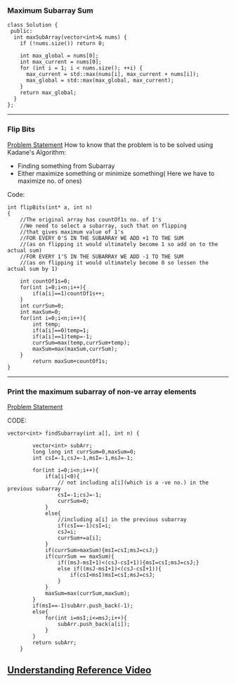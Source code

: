### Maximum Subarray Sum
```
class Solution {
 public:
  int maxSubArray(vector<int>& nums) {
    if (!nums.size()) return 0;

    int max_global = nums[0];
    int max_current = nums[0];
    for (int i = 1; i < nums.size(); ++i) {
      max_current = std::max(nums[i], max_current + nums[i]);
      max_global = std::max(max_global, max_current);
    }
    return max_global;
  }
};
```
---
### Flip Bits 
[Problem Statement](https://www.codingninjas.com/codestudio/guided-paths/data-structures-algorithms/content/118820/offering/1381872)
How to know that the problem is to be solved using Kadane's Algorithm:
- Finding something from Subarray
- Either maximize something or minimize something( Here we have to maximize no. of ones)

Code:
```
int flipBits(int* a, int n) 
{
    //The original array has countOf1s no. of 1's
    //We need to select a subarray, such that on flipping 
    //that gives maximum value of 1's
    //FOR EVERY 0'S IN THE SUBARRAY WE ADD +1 TO THE SUM
    //(as on flipping it would ultimately become 1 so add on to the actual sum)
    //FOR EVERY 1'S IN THE SUBARRAY WE ADD -1 TO THE SUM
    //(as on flipping it would ultimately become 0 so lessen the actual sum by 1)
    
    int countOf1s=0;
    for(int i=0;i<n;i++){
        if(a[i]==1)countOf1s++;
    }
    int currSum=0;
    int maxSum=0;
    for(int i=0;i<n;i++){
        int temp;
        if(a[i]==0)temp=1;
        if(a[i]==1)temp=-1;
        currSum=max(temp,currSum+temp);
        maxSum=max(maxSum,currSum);
    }
	    return maxSum+countOf1s;
}

```
---
### Print the maximum subarray of non-ve array elements
[Problem Statement](https://practice.geeksforgeeks.org/problems/maximum-sub-array5443/1#)

CODE:
```
vector<int> findSubarray(int a[], int n) {
	    
	    vector<int> subArr;
	    long long int currSum=0,maxSum=0;
	    int csI=-1,csJ=-1,msI=-1,msJ=-1;
	    
	    for(int i=0;i<n;i++){
	        if(a[i]<0){
	            // not including a[i](which is a -ve no.) in the previous subarray
	            csI=-1;csJ=-1;
	            currSum=0;
	        }
	        else{
	            //including a[i] in the previous subarray
	            if(csI==-1)csI=i;
	            csJ=i;
	            currSum+=a[i];
	        }
	        if(currSum>maxSum){msI=csI;msJ=csJ;}
	        if(currSum == maxSum){
	            if((msJ-msI+1)<(csJ-csI+1)){msI=csI;msJ=csJ;}
	            else if((msJ-msI+1)<(csJ-csI+1)){
	                if(csI<msI)msI=csI;msJ=csJ;
	            }
	        }
	        maxSum=max(currSum,maxSum);
	    }
	    if(msI==-1)subArr.push_back(-1);
	    else{
	        for(int i=msI;i<=msJ;i++){
	            subArr.push_back(a[i]);
	        }
	    }
	    return subArr;
	}
```
[Understanding Reference Video](https://www.youtube.com/watch?v=VMtyGnNcdPw) 
---
